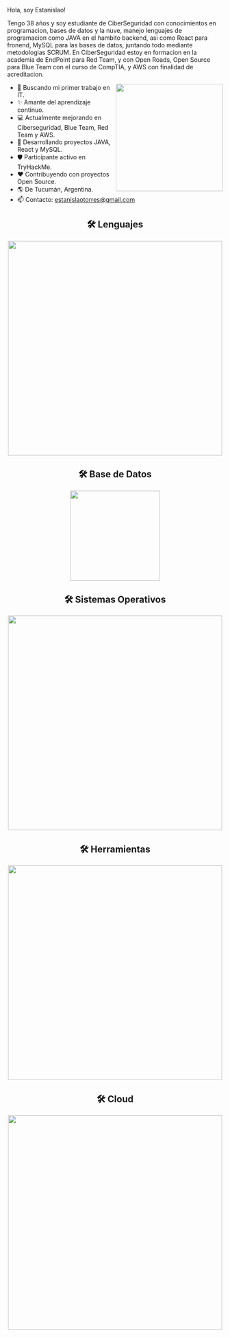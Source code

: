 Hola, soy Estanislao!

<!--Start Intro-->
<p align="left">
Tengo 38 años y soy estudiante de CiberSeguridad con conocimientos en programacion,
bases de datos y la nuve, manejo lenguajes de programacion como JAVA en el hambito backend, asi como React para fronend, MySQL para las bases de datos, juntando todo mediante metodologias SCRUM.
En CiberSeguridad estoy en formacion en la academia de EndPoint para Red Team, y con Open Roads, Open Source para Blue Team con el curso de CompTIA, y AWS con finalidad de acreditacion.
</p>

<picture> <img align="right" src="https://github.com/7oSkaaa/7oSkaaa/blob/main/Images/Right_Side.gif?raw=true" width = 250px></picture>

- 🎯 Buscando mi primer trabajo en IT.
- ✨ Amante del aprendizaje continuo.
- 💻 Actualmente mejorando en Ciberseguridad, Blue Team, Red Team y AWS.
- 🚀 Desarrollando proyectos JAVA, React y MySQL.
- 🛡 Participante activo en TryHackMe.
- ❤️ Contribuyendo con proyectos Open Source.
- 🌎 De Tucumán, Argentina.
- 📫 Contacto: estanislaotorres@gmail.com

<!--End Intro-->


<h2 align="center">🛠 Lenguajes </h2>
<p align="center">
<img width="500px" src="https://skillicons.dev/icons?i=java,react,spring,maven,py&perline=9" />
</p>
<h2 align="center">🛠 Base de Datos </h2>
<p align="center">
<img width="210px" src="https://skillicons.dev/icons?i=mysql,postgres&perline=9" />
</p>
<h2 align="center">🛠 Sistemas Operativos </h2>
<p align="center">
<img width="500px" src="https://skillicons.dev/icons?i=kali,linux,windows&perline=9" />
</p>
<h2 align="center">🛠 Herramientas </h2>
<p align="center">
<img width="500px" src="https://skillicons.dev/icons?i=git,github,vscode,visualstudio,postman&perline=9" />
</p>
<h2 align="center">🛠 Cloud </h2>
<p align="center">
<img width="500px" src="https://skillicons.dev/icons?i=js,ts,html,css,react,nodejs,express,nestjs,mysql,mongo,py,kali,linux,git,vscode,postman&perline=9" />
</p>
